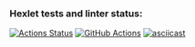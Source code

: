 ### Hexlet tests and linter status:
[![Actions Status](https://github.com/semenovvitaliy/java-project-lvl2/workflows/hexlet-check/badge.svg)](https://github.com/semenovvitaliy/java-project-lvl2/actions)
[![GitHub Actions](https://github.com/semenovvitaliy/java-project-lvl2/actions/workflows/github-actions.yml/badge.svg)](https://github.com/semenovvitaliy/java-project-lvl2/actions/workflows/github-actions.yml)
[![asciicast](https://asciinema.org/a/2Fo6drzs06jtzSuFuJWzqx5Ka.svg)](https://asciinema.org/a/2Fo6drzs06jtzSuFuJWzqx5Ka)
